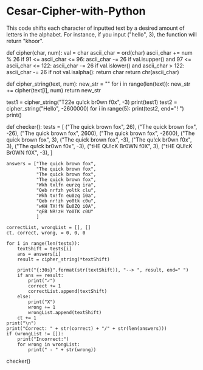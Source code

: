 # Cesar-Cipher-with-Python
This code shifts each character of inputted text by a desired amount of letters in the alphabet. For instance, if you input ("hello", 3), the function will return "khoor".


def cipher(char, num):
    val = char
    ascii_char = ord(char)
    ascii_char += num % 26
    if 91 <= ascii_char <= 96:
        ascii_char -= 26
    if val.isupper() and 97 <= ascii_char <= 122:
        ascii_char -= 26
    if val.islower() and ascii_char > 122:
        ascii_char -= 26
    if not val.isalpha():
        return char
    return chr(ascii_char)


def cipher_string(text, num):
    new_str = ""
    for i in range(len(text)):
        new_str += cipher(text[i], num)
    return new_str


test1 = cipher_string("T22e qu!ck br0wn f0x", -3)
print(test1)
test2 = cipher_string("Hello", -2600000)
for i in range(5):
    print(test2, end="! ")
print()


def checker():
    tests = [
        ("The quick brown fox", 26),
        ("The quick brown fox", -26),
        ("The quick brown fox", 2600),
        ("The quick brown fox", -2600),
        ("The quick brown fox", 3),
        ("The quick brown fox", -3),
        ("The qu!ck br0wn f0x", 3),
        ("The qu!ck br0wn f0x", -3),
        ("tHE QU!cK Br0WN f0X", 3),
        ("tHE QU!cK Br0WN f0X", -3),
    ]

    answers = ["The quick brown fox",
               "The quick brown fox",
               "The quick brown fox",
               "The quick brown fox",
               "Wkh txlfn eurzq ira",
               "Qeb nrfzh yoltk clu",
               "Wkh tx!fn eu0zq i0a",
               "Qeb nr!zh yo0tk c0u",
               "wKH TX!fN Eu0ZQ i0A",
               "qEB NR!zH Yo0TK c0U"
               ]

    correctList, wrongList = [], []
    ct, correct, wrong, = 0, 0, 0

    for i in range(len(tests)):
        textShift = tests[i]
        ans = answers[i]
        result = cipher_string(*textShift)

        print("{:30s}".format(str(textShift)), "--> ", result, end=" ")
        if ans == result:
            print("✓")
            correct += 1
            correctList.append(textShift)
        else:
            print("X")
            wrong += 1
            wrongList.append(textShift)
        ct += 1
    print("\n")
    print("Correct: " + str(correct) + "/" + str(len(answers)))
    if (wrongList != []):
        print("Incorrect:")
        for wrong in wrongList:
            print(" - " + str(wrong))


checker()
